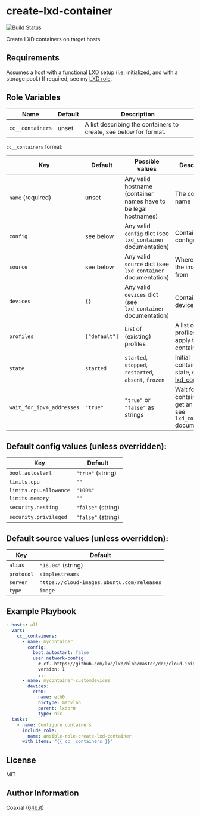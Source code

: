 create-lxd-container
=========
  [![Build Status](https://travis-ci.org/coaxial/ansible-role-create-lxd-container.svg?branch=master)](https://travis-ci.org/coaxial/ansible-role-create-lxd-container)

Create LXD containers on target hosts

Requirements
------------

Assumes a host with a functional LXD setup (i.e. initialized, and with a storage pool.) If required, see my [LXD role](https://github.com/coaxial/ansible-role-lxd).


Role Variables
--------------

Name | Default | Description
---|---|---
`cc__containers` | unset | A list describing the containers to create, see below for format.

`cc__containers` format:

Key | Default | Possible values | Description
---|---|---|---
`name` (required) | unset | Any valid hostname (container names have to be legal hostnames) | The container name
`config` | see below | Any valid `config` dict (see `lxd_container` documentation) | Container's configuration
`source` | see below | Any valid `source` dict (see `lxd_container` documentation) | Where to get the image from
`devices` | `{}` | Any valid `devices` dict (see `lxd_container` documentation) | Container's devices
`profiles` | `["default"]` | List of (existing) profiles | A list of profiles to apply to the container
`state` | `started` | `started`, `stopped`, `restarted`, `absent`, `frozen` | Initial container's state, cf. [lxd_container](https://docs.ansible.com/ansible/2.5/modules/lxd_container_module.html?highlight=state)
`wait_for_ipv4_addresses` | `"true"` | `"true"` or `"false"` as strings | Wait for the container to get an IPv4, see `lxd_container` documentation

## Default config values (unless overridden):

Key | Default
---|---
`boot.autostart` | `"true"` (string)
`limits.cpu` | `""`
`limits.cpu.allowance` | `"100%"`
`limits.memory` | `""`
`security.nesting` | `"false"` (string)
`security.privileged` | `"false"` (string)

## Default source values (unless overridden):

Key | Default
---|---
`alias` | `"16.04"` (string)
`protocol` | `simplestreams`
`server` | `https://cloud-images.ubuntu.com/releases`
`type` | `image`


Example Playbook
----------------

```yaml
- hosts: all
  vars:
    cc__containers:
      - name: mycontainer
        config:
          boot.autostart: false
          user.network-config: |
            # cf. https://github.com/lxc/lxd/blob/master/doc/cloud-init.md
            version: 1
            ...
      - name: mycontainer-customdevices
        devices:
          eth0:
            name: eth0
            nictype: macvlan
            parent: lxdbr0
            type: nic
  tasks:
    - name: Configure containers
      include_role:
        name: ansible-role-create-lxd-container
      with_items: "{{ cc__containers }}"
```

License
-------

MIT

Author Information
------------------

Coaxial ([64b.it](https://64b.it))
